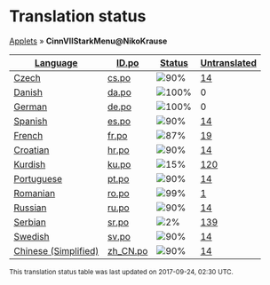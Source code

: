 <h1>Translation status</h1>
<p><a href="../../README.md">Applets</a> &#187; <b>CinnVIIStarkMenu@NikoKrause</b></p>

<table>
  <thead>
    <tr>
      <th>
        <a href="#" id="language">Language</a>
      </th>
      <th>
        <a href="#" id="idpo">ID.po</a>
      </th>
      <th>
        <a href="#" id="status">Status</a>
      </th>
      <th>
        <a href="#" id="untranslated">Untranslated</a>
      </th>
    </tr>
  </thead>
  <tbody>
    <tr>
      <td class="language" data-value="Czech">
        <a href="../../language-status/cs.md">Czech</a>
      </td>
      <td class="idpo" data-value="cs">
        <a href="po/cs.po">cs.po</a>
      </td>
      <td class="status" data-value="90">
        <img src="http://progressed.io/bar/90" alt="90%" />
      </td>
      <td class="untranslated" data-value="14">
        <a href="untranslated-po/cs.md">14</a>
      </td>
    </tr>
    <tr>
      <td class="language" data-value="Danish">
        <a href="../../language-status/da.md">Danish</a>
      </td>
      <td class="idpo" data-value="da">
        <a href="po/da.po">da.po</a>
      </td>
      <td class="status" data-value="100">
        <img src="http://progressed.io/bar/100" alt="100%" />
      </td>
      <td class="untranslated" data-value="0">
        0
      </td>
    </tr>
    <tr>
      <td class="language" data-value="German">
        <a href="../../language-status/de.md">German</a>
      </td>
      <td class="idpo" data-value="de">
        <a href="po/de.po">de.po</a>
      </td>
      <td class="status" data-value="100">
        <img src="http://progressed.io/bar/100" alt="100%" />
      </td>
      <td class="untranslated" data-value="0">
        0
      </td>
    </tr>
    <tr>
      <td class="language" data-value="Spanish">
        <a href="../../language-status/es.md">Spanish</a>
      </td>
      <td class="idpo" data-value="es">
        <a href="po/es.po">es.po</a>
      </td>
      <td class="status" data-value="90">
        <img src="http://progressed.io/bar/90" alt="90%" />
      </td>
      <td class="untranslated" data-value="14">
        <a href="untranslated-po/es.md">14</a>
      </td>
    </tr>
    <tr>
      <td class="language" data-value="French">
        <a href="../../language-status/fr.md">French</a>
      </td>
      <td class="idpo" data-value="fr">
        <a href="po/fr.po">fr.po</a>
      </td>
      <td class="status" data-value="87">
        <img src="http://progressed.io/bar/87" alt="87%" />
      </td>
      <td class="untranslated" data-value="19">
        <a href="untranslated-po/fr.md">19</a>
      </td>
    </tr>
    <tr>
      <td class="language" data-value="Croatian">
        <a href="../../language-status/hr.md">Croatian</a>
      </td>
      <td class="idpo" data-value="hr">
        <a href="po/hr.po">hr.po</a>
      </td>
      <td class="status" data-value="90">
        <img src="http://progressed.io/bar/90" alt="90%" />
      </td>
      <td class="untranslated" data-value="14">
        <a href="untranslated-po/hr.md">14</a>
      </td>
    </tr>
    <tr>
      <td class="language" data-value="Kurdish">
        <a href="../../language-status/ku.md">Kurdish</a>
      </td>
      <td class="idpo" data-value="ku">
        <a href="po/ku.po">ku.po</a>
      </td>
      <td class="status" data-value="15">
        <img src="http://progressed.io/bar/15" alt="15%" />
      </td>
      <td class="untranslated" data-value="120">
        <a href="untranslated-po/ku.md">120</a>
      </td>
    </tr>
    <tr>
      <td class="language" data-value="Portuguese">
        <a href="../../language-status/pt.md">Portuguese</a>
      </td>
      <td class="idpo" data-value="pt">
        <a href="po/pt.po">pt.po</a>
      </td>
      <td class="status" data-value="90">
        <img src="http://progressed.io/bar/90" alt="90%" />
      </td>
      <td class="untranslated" data-value="14">
        <a href="untranslated-po/pt.md">14</a>
      </td>
    </tr>
    <tr>
      <td class="language" data-value="Romanian">
        <a href="../../language-status/ro.md">Romanian</a>
      </td>
      <td class="idpo" data-value="ro">
        <a href="po/ro.po">ro.po</a>
      </td>
      <td class="status" data-value="99">
        <img src="http://progressed.io/bar/99" alt="99%" />
      </td>
      <td class="untranslated" data-value="1">
        <a href="untranslated-po/ro.md">1</a>
      </td>
    </tr>
    <tr>
      <td class="language" data-value="Russian">
        <a href="../../language-status/ru.md">Russian</a>
      </td>
      <td class="idpo" data-value="ru">
        <a href="po/ru.po">ru.po</a>
      </td>
      <td class="status" data-value="90">
        <img src="http://progressed.io/bar/90" alt="90%" />
      </td>
      <td class="untranslated" data-value="14">
        <a href="untranslated-po/ru.md">14</a>
      </td>
    </tr>
    <tr>
      <td class="language" data-value="Serbian">
        <a href="../../language-status/sr.md">Serbian</a>
      </td>
      <td class="idpo" data-value="sr">
        <a href="po/sr.po">sr.po</a>
      </td>
      <td class="status" data-value="2">
        <img src="http://progressed.io/bar/2" alt="2%" />
      </td>
      <td class="untranslated" data-value="139">
        <a href="untranslated-po/sr.md">139</a>
      </td>
    </tr>
    <tr>
      <td class="language" data-value="Swedish">
        <a href="../../language-status/sv.md">Swedish</a>
      </td>
      <td class="idpo" data-value="sv">
        <a href="po/sv.po">sv.po</a>
      </td>
      <td class="status" data-value="90">
        <img src="http://progressed.io/bar/90" alt="90%" />
      </td>
      <td class="untranslated" data-value="14">
        <a href="untranslated-po/sv.md">14</a>
      </td>
    </tr>
    <tr>
      <td class="language" data-value="Chinese (Simplified)">
        <a href="../../language-status/zh_CN.md">Chinese (Simplified)</a>
      </td>
      <td class="idpo" data-value="zh_CN">
        <a href="po/zh_CN.po">zh_CN.po</a>
      </td>
      <td class="status" data-value="90">
        <img src="http://progressed.io/bar/90" alt="90%" />
      </td>
      <td class="untranslated" data-value="14">
        <a href="untranslated-po/zh_CN.md">14</a>
      </td>
    </tr>
  </tbody>
</table>

<p><sup>This translation status table was last updated on 2017-09-24, 02:30 UTC.</sup></p>
